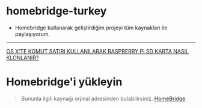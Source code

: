 # homebridge-turkey
- Homebridge kullanarak geliştirdiğim projeyi tüm kaynakları ile paylaşıyorum.
---

[OS X’TE KOMUT SATIRI KULLANILARAK RASPBERRY PI SD KARTA NASIL KLONLANIR?](https://hasanunal.org/os-xte-komut-satiri-kullanilarak-raspberry-pi-sd-karta-nasil-klonlanir/)

# Homebridge'i yükleyin
> Bununla ilgili kaynağı orjinal adresinden bulabilirsiniz. [HomeBridge](https://github.com/nfarina/homebridge)
